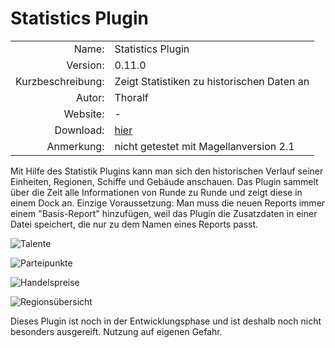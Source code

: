 # Statistics Plugin

| | |
| ---: | --- |
| Name: | Statistics Plugin |
| Version: | 0.11.0 |
| Kurzbeschreibung: |  Zeigt Statistiken zu historischen Daten an |
| Autor: | Thoralf |
| Website: | - |
| Download: | [hier](/de/download/#plugins) |
| Anmerkung: | nicht getestet mit Magellanversion 2.1 |

Mit Hilfe des Statistik Plugins kann man sich den historischen Verlauf seiner Einheiten, Regionen, Schiffe und Gebäude anschauen. Das Plugin sammelt über die Zeit alle Informationen von Runde zu Runde und zeigt diese in einem Dock an. Einzige Voraussetzung: Man muss die neuen Reports immer einem "Basis-Report" hinzufügen, weil das Plugin die Zusatzdaten in einer Datei speichert, die nur zu dem Namen eines Reports passt.

![Talente](/statisticsplugin/talente.png)

![Parteipunkte](/statisticsplugin/punktestatistik.png)

![Handelspreise](/statisticsplugin/handelspreise.png)

![Regionsübersicht](/statisticsplugin/regionsuebersicht.png)

Dieses Plugin ist noch in der Entwicklungsphase und ist deshalb noch nicht besonders ausgereift. Nutzung auf eigenen Gefahr.
